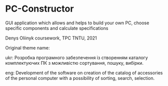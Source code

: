 # PC-Constructor
GUI application which allows and helps to build your own PC, choose specific components and calculate specifications


Denys Oliinyk coursework, TPC TNTU, 2021


Original theme name:

ukr: Розробка програмного забезпечення із створенням каталогу комплектуючих ПК з можливістю сортування, пошуку, вибірки.

eng: Development of the software on creation of the catalog of accessories of the personal computer with a possibility of sorting, search, selection.
